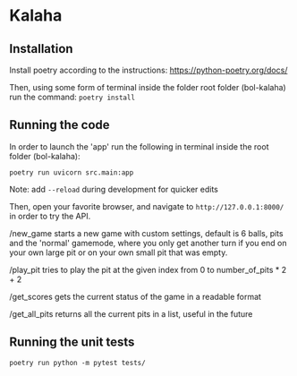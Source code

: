 # Kalaha

## Installation

Install poetry according to the instructions:
https://python-poetry.org/docs/

Then, using some form of terminal inside the folder root folder (bol-kalaha) run the command:
`poetry install`

## Running the code

In order to launch the 'app' run the following in terminal inside the root folder (bol-kalaha):

`poetry run uvicorn src.main:app`

Note: add `--reload` during development for quicker edits

Then, open your favorite browser, and navigate to `http://127.0.0.1:8000/`  in order to try the API.

/new_game starts a new game with custom settings, default is 6 balls, pits and the 'normal' gamemode, where you only get
another turn if you end on your own large pit or on your own small pit that was empty.

/play_pit tries to play the pit at the given index from 0 to number_of_pits * 2 + 2

/get_scores gets the current status of the game in a readable format

/get_all_pits returns all the current pits in a list, useful in the future

## Running the unit tests
`poetry run python -m pytest tests/`